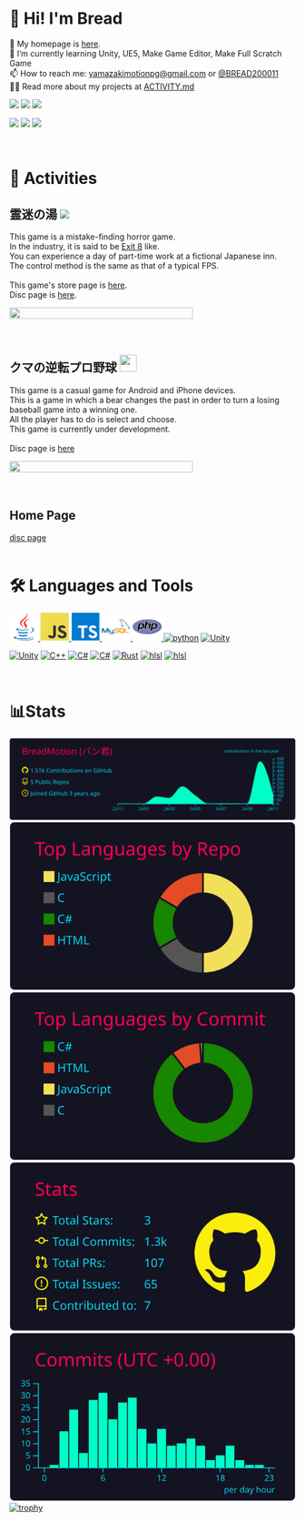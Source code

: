 # 👋 Hi! I'm Bread

🚀 My homepage is [here](https://breadmotion.github.io/WebSite/). <br/>
🌱 I’m currently learning Unity, UE5, Make Game Editor, Make Full Scratch Game<br/>
📫 How to reach me: yamazakimotionpg@gmail.com or [@BREAD200011](https://twitter.com/BREAD200011)<br/>
👨‍💻 Read more about my projects at [ACTIVITY.md](https://github.com/BreadMotion/ACTIVITY.md)<br/>

<p align="left"> 
  <a href="https://breadmotion.github.io/WebSite/" target="_blank" rel="noopener">
    <img src="https://img.shields.io/badge/HomePage-web-blue?style=flat&link=https://breadmotion.github.io/WebSite/"/></a>
  <a href="https://breadmotion.github.io/WebSite/Portfolio/portfoliohome.html" target="_blank" rel="noopener">
    <img src="https://img.shields.io/badge/Portfolio-web-blue?style=flat&link=https://breadmotion.github.io/WebSite/Portfolio/portfoliohome.html"/></a>
  <a href="https://breadmotion.github.io/WebSite/Blog/bloghome.html" target="_blank" rel="noopener">
    <img src="https://img.shields.io/badge/Blog-web-blue?style=flat&link=https://breadmotion.github.io/WebSite/Blog/bloghome.html"/></a>
</p>

<p align="left">
  <a href="mailto:yamazakimotionpg@gmail.com" target="_blank" rel="noopener">
    <img src="https://img.shields.io/badge/yamazakimotionpg%40gmail.com-white?style=flat&logo=gmail&labelColor=white&color=%23EA4335" /></a>
  <a href="https://github.com/BreadMotion/" target="_blank" rel="noopener">
    <img src="https://img.shields.io/badge/-BreadMotion-grey?style=flat&logo=github&logoColor=white&link=https://github.com/BreadMotion/" /></a>
  <a href="https://twitter.com/BREAD200011/" target="_blank" rel="noopener">
    <img src="https://img.shields.io/badge/-BreadMotion-black?style=flat&logo=x&logoColor=white&link=https://twitter.com/BREAD200011/" /> </a>
</p>
&nbsp;

# 🚀 Activities

<p align="left">
  <h2>霊迷の湯 
  <img style="wodth:30px; height:30px;"
    src="https://github.com/user-attachments/assets/a6de347a-feb0-42cf-b847-73ec84cd8070"/></h2>
</p>

This game is a mistake-finding horror game.<br/>
In the industry, it is said to be [Exit 8](https://store.steampowered.com/app/2653790/8/) like.<br/>
You can experience a day of part-time work at a fictional Japanese inn.<br/>
The control method is the same as that of a typical FPS.<br/>
<br/>
This game's store page is [here](https://store.steampowered.com/app/2806350/_/).<br/>
Disc page is [here](https://breadmotion.github.io/WebSite/Portfolio/portfolio.html?pageid=portfolio_0001.md).<br/>

<img style="
  width:80%; 
  height:50%;"
  src="https://www.gaming-city.com/images/cms/0055/5517/001.jpg?t=1710230611"/>

&nbsp;

<p align="left">
<h2> クマの逆転プロ野球
  <img style="width:30px; height:30px;"
    src="https://github.com/user-attachments/assets/1ea1819a-3746-46df-8d15-a41cccab8844"/></h2>
</p>

This game is a casual game for Android and iPhone devices.<br/>
This is a game in which a bear changes the past in order to turn a losing baseball game into a winning one.<br/>
All the player has to do is select and choose.<br/>
This game is currently under development.<br/>
<br/>
Disc page is [here](https://breadmotion.github.io/WebSite/Portfolio/portfolio.html?pageid=portfolio_0002.md)<br/>

<img style="
  width:80%; 
  height:50%;" 
  src="https://github.com/user-attachments/assets/f0314371-190f-43a0-981b-a94f501a2adc"/>

&nbsp;

## Home Page

<a href="https://breadmotion/github.io/WebSite/">disc page</a><br/>
&nbsp;

# 🛠️ Languages and Tools

<p align="left">
  <a href="https://www.java.com" target="_blank" rel="noopener"> 
    <img src="https://raw.githubusercontent.com/devicons/devicon/master/icons/java/java-original.svg" alt="java" width="10%" height="10%" /> </a>
  <a href="https://developer.mozilla.org/en-US/docs/Web/JavaScript" target="_blank" rel="noopener"> 
    <img src="https://raw.githubusercontent.com/devicons/devicon/master/icons/javascript/javascript-original.svg" alt="javascript" width="10%" height="10%" /> </a>
  <a href="https://www.typescriptlang.org/" target="_blank" rel="noopener"> 
    <img src="https://raw.githubusercontent.com/devicons/devicon/master/icons/typescript/typescript-original.svg" alt="typescript" width="10%" height="10%" /> </a> 
  <a href="https://www.mysql.com/" target="_blank" rel="noopener"> 
    <img src="https://raw.githubusercontent.com/devicons/devicon/master/icons/mysql/mysql-original-wordmark.svg" alt="mysql" width="10%" height="10%" /> </a>
  <a href="https://www.php.net" target="_blank" rel="noopener"> 
    <img src="https://raw.githubusercontent.com/devicons/devicon/master/icons/php/php-original.svg" alt="php" width="10%" height="10%" /> </a>   
  <a href="https://www.python.org/" target="_blank" rel="noopener"> 
    <img src="https://cdn.jsdelivr.net/gh/devicons/devicon/icons/python/python-original.svg" alt="python" width="10%" height="10%"/></a>
  <a href="https://unity.com/ja" target="_blank" rel="noopener">
    <img src="https://cdn.jsdelivr.net/gh/devicons/devicon/icons/unity/unity-original.svg" alt="Unity" width="10%" height="10%"/></a>
</p>

<p align="left">
  <a href="https://www.unrealengine.com/ja/" target="_blank" rel="noopener">
    <img src="https://cdn.jsdelivr.net/gh/devicons/devicon/icons/unrealengine/unrealengine-original.svg" alt="Unity" width="10%" height="10%"/></a>
  <a href="" target="_blank" rel="noopener">
    <img src="https://upload.wikimedia.org/wikipedia/commons/thumb/1/18/ISO_C%2B%2B_Logo.svg/144px-ISO_C%2B%2B_Logo.svg.png" alt="C++" width="10%" height="10%"/></a>
  <a href="" target="_blank" rel="noopener">
    <img src="https://icons-for-free.com/iff/png/256/csharp+plain-1324760527445397616.png" alt="C#" width="10%" height="10%"/></a>
  <a href="" target="_blank" rel="noopener">
    <img src="https://upload.wikimedia.org/wikipedia/commons/c/cf/Lua-Logo.svg" alt="C#" width="10%" height="10%"/></a>
  <a href="" target="_blank" rel="noopener">
    <img src = "https://upload.wikimedia.org/wikipedia/commons/thumb/d/d5/Rust_programming_language_black_logo.svg/106px-Rust_programming_language_black_logo.svg.png" alt="Rust" width="10%" height="10%"/></a>
  <a href="" target="_blank" rel="noopener">
    <img src = "https://pbs.twimg.com/media/FbiLGJCXgAcwwpc?format=jpg&name=large" alt="hlsl" width="10%" height="10%"/></a>   
  <a href="" target="_blank" rel="noopener">
    <img src = "https://cdn.icon-icons.com/icons2/2107/PNG/512/file_type_glsl_icon_130577.png" alt="hlsl" width="10%" height="10%"/></a>
</p>
&nbsp;

# 📊Stats

[![](https://raw.githubusercontent.com/BreadMotion/BreadMotion/main/profile-summary-card-output/2077/0-profile-details.svg)](https://github.com/vn7n24fzkq/github-profile-summary-cards)
[![](https://raw.githubusercontent.com/BreadMotion/BreadMotion/main/profile-summary-card-output/2077/1-repos-per-language.svg)](https://github.com/vn7n24fzkq/github-profile-summary-cards) 
[![](https://raw.githubusercontent.com/BreadMotion/BreadMotion/main/profile-summary-card-output/2077/2-most-commit-language.svg)](https://github.com/vn7n24fzkq/github-profile-summary-cards)
[![](https://raw.githubusercontent.com/BreadMotion/BreadMotion/main/profile-summary-card-output/2077/3-stats.svg)](https://github.com/vn7n24fzkq/github-profile-summary-cards)
[![](https://raw.githubusercontent.com/BreadMotion/BreadMotion/main/profile-summary-card-output/2077/4-productive-time.svg)](https://github.com/vn7n24fzkq/github-profile-summary-cards)
[![trophy](https://github-profile-trophy.vercel.app/?username=BreadMotion&theme=onedark&column=4)](https://github.com/ryo-ma/github-profile-trophy)
